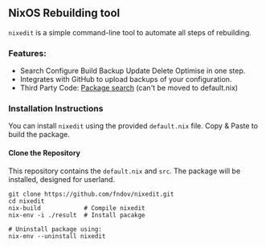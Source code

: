 ## NixOS Rebuilding tool

`nixedit` is a simple command-line tool to automate all steps of rebuilding.

### Features:
- Search Configure Build Backup Update Delete Optimise in one step.
- Integrates with GitHub to upload backups of your configuration.
- Third Party Code: [Package search](https://github.com/niksingh710/nsearch?tab=readme-ov-file) (can't be moved to default.nix)

### Installation Instructions

You can install `nixedit` using the provided `default.nix` file. Copy & Paste to build the package.

#### Clone the Repository

This repository contains the `default.nix` and `src`. The package will be installed, designed for userland.

```
git clone https://github.com/fndov/nixedit.git
cd nixedit
nix-build            # Compile nixedit
nix-env -i ./result  # Install pacakge
```
```
# Uninstall package using:
nix-env --uninstall nixedit
